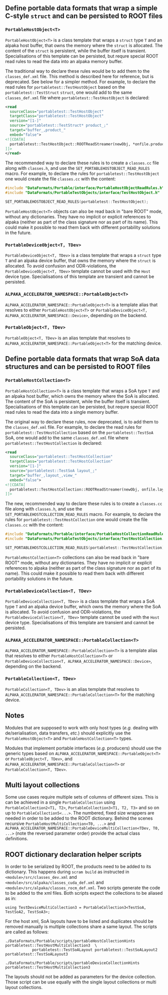 ## Define portable data formats that wrap a simple C-style `struct` and can be persisted to ROOT files

### `PortableHostObject<T>`

`PortableHostObject<T>` is a class template that wraps a `struct` type `T` and an alpaka host buffer, that owns the
memory where the `struct` is allocated. The content of the `struct` is persistent, while the buffer itself is transient.
Specialisations of this template can be persisted, but requre special ROOT read rules to read the data into an alpaka
memory buffer.

The traditional way to declare these rules would be to add them to the `classes_def.xml` file. This method is described
here for reference, but is deprecated. See below for a simpler method.
For example, to declare the read rules for `portabletest::TestHostObject` based on the `portabletest::TestStruct` `struct`,
one would add to the same `classes_def.xml` file where `portabletest::TestHostObject` is declared:
```xml
<read
  sourceClass="portabletest::TestHostObject"
  targetClass="portabletest::TestHostObject"
  version="[1-]"
  source="portabletest::TestStruct* product_;"
  target="buffer_,product_"
  embed="false">
<![CDATA[
  portabletest::TestHostObject::ROOTReadStreamer(newObj, *onfile.product_);
]]>
</read>
```

The recommended way to declare these rules is to create a `classes.cc` file along with `classes.h`, and use the
`SET_PORTABLEHOSTOBJECT_READ_RULES` macro. For example, to declare the rules for `portabletest::TestHostObject` one
would create the file `classes.cc` with the content:
```c++
#include "DataFormats/Portable/interface/PortableHostObjectReadRules.h"
#include "DataFormats/PortableTestObjects/interface/TestHostObject.h"

SET_PORTABLEHOSTOBJECT_READ_RULES(portabletest::TestHostObject);
```

`PortableHostObject<T>` objects can also be read back in "bare ROOT" mode, without any dictionaries.
They have no implicit or explicit references to alpaka (neither as part of the class signature nor as part of its name).
This could make it possible to read them back with different portability solutions in the future.

### `PortableDeviceObject<T, TDev>`

`PortableDeviceObject<T, TDev>` is a class template that wraps a `struct` type `T` and an alpaka device buffer, that
owns the memory where the `struct` is allocated.
To avoid confusion and ODR-violations, the `PortableDeviceObject<T, TDev>` template cannot be used with the `Host`
device type.
Specialisations of this template are transient and cannot be persisted.

### `ALPAKA_ACCELERATOR_NAMESPACE::PortableObject<T>`

`ALPAKA_ACCELERATOR_NAMESPACE::PortableObject<T>` is a template alias that resolves to either
`PortableHostObject<T>` or `PortableDeviceObject<T, ALPAKA_ACCELERATOR_NAMESPACE::Device>`, depending on the
backend.

### `PortableObject<T, TDev>`

`PortableObject<T, TDev>` is an alias template that resolves to `ALPAKA_ACCELERATOR_NAMESPACE::PortableObject<T>`
for the matching device.


## Define portable data formats that wrap SoA data structures and can be persisted to ROOT files

### `PortableHostCollection<T>`

`PortableHostCollection<T>` is a class template that wraps a SoA type `T` and an alpaka host buffer, which owns the
memory where the SoA is allocated. The content of the SoA is persistent, while the buffer itself is transient.
Specialisations of this template can be persisted, but requre special ROOT read rules to read the data into a single
memory buffer.

The original way to declare these rules, now deprecated, is to add them to the `classes_def.xml` file. For example,
to declare the read rules for `portabletest::TestHostCollection` based on the `portabletest::TestSoA` SoA, one
would add to the same `classes_def.xml` file where `portabletest::TestHostCollection` is declared:
```xml
<read
  sourceClass="portabletest::TestHostCollection"
  targetClass="portabletest::TestHostCollection"
  version="[1-]"
  source="portabletest::TestSoA layout_;"
  target="buffer_,layout_,view_"
  embed="false">
<![CDATA[
  portabletest::TestHostCollection::ROOTReadStreamer(newObj, onfile.layout_);
]]>
```

The new, recommended way to declare these rules is to create a `classes.cc` file along with `classes.h`, and use the
`SET_PORTABLEHOSTCOLLECTION_READ_RULES` macro. For example, to declare the rules for `portabletest::TestHostCollection`
one would create the file `classes.cc` with the content:
```c++
#include "DataFormats/Portable/interface/PortableHostCollectionReadRules.h"
#include "DataFormats/PortableTestObjects/interface/TestHostCollection.h"

SET_PORTABLEHOSTCOLLECTION_READ_RULES(portabletest::TestHostCollection);
```

`PortableHostCollection<T>` collections can also be read back in "bare ROOT" mode, without any dictionaries.
They have no implicit or explicit references to alpaka (neither as part of the class signature nor as part of its name).
This could make it possible to read them back with different portability solutions in the future.

### `PortableDeviceCollection<T, TDev>`

`PortableDeviceCollection<T, TDev>` is a class template that wraps a SoA type `T` and an alpaka device buffer, which
owns the memory where the SoA is allocated.
To avoid confusion and ODR-violations, the `PortableDeviceCollection<T, TDev>` template cannot be used with the `Host`
device type.
Specialisations of this template are transient and cannot be persisted.

### `ALPAKA_ACCELERATOR_NAMESPACE::PortableCollection<T>`

`ALPAKA_ACCELERATOR_NAMESPACE::PortableCollection<T>` is a template alias that resolves to either
`PortableHostCollection<T>` or `PortableDeviceCollection<T, ALPAKA_ACCELERATOR_NAMESPACE::Device>`, depending on the
backend.

### `PortableCollection<T, TDev>`

`PortableCollection<T, TDev>` is an alias template that resolves to `ALPAKA_ACCELERATOR_NAMESPACE::PortableCollection<T>`
for the matching device.


## Notes

Modules that are supposed to work with only host types (_e.g._ dealing with de/serialisation, data transfers, _etc._)
should explicitly use the `PortableHostObject<T>` and `PortableHostCollection<T>` types.

Modules that implement portable interfaces (_e.g._ producers) should use the generic types based on
`ALPAKA_ACCELERATOR_NAMESPACE::PortableObject<T>` or `PortableObject<T, TDev>`, and
`ALPAKA_ACCELERATOR_NAMESPACE::PortableCollection<T>` or `PortableCollection<T, TDev>`.

## Multi layout collections

Some use cases require multiple sets of columns of different sizes. This is can be achieved in a single
`PortableCollection` using `PortableCollection2<T1, T2>`, `PortableCollection3<T1, T2, T3>` and so on up to
`PortableCollection5<...>`. The numbered, fixed size wrappers are needed in order to be added to the ROOT dictionary.
Behind the scenes recursive `PortableHostMultiCollection<T0, ...>` and
`ALPAKA_ACCELERATOR_NAMESPACE::PortableDeviceMultiCollection<TDev, T0, ...>` (note the reversed parameter order) provide
the actual class definitions.

## ROOT dictionary declaration helper scripts

In order to be serialized by ROOT, the products need to be added to its dictionary. This happens during `scram build`
as instructed in `<module>/src/classes_dev.xml` and `<module>/src/alpaka/classes_cuda_def.xml` and
`<module>/src/alpaka/classes_rocm_def.xml`. Two scripts generate the code to be added to the xml files.
Both scripts expect the collections to be aliased as in:
```
using TestDeviceMultiCollection3 = PortableCollection3<TestSoA, TestSoA2, TestSoA3>;
```

For the host xml, SoA layouts have to be listed and duplicates should be removed manually is multiple
collections share a same layout. The scripts are called as follows:
```
./DataFormats/Portable/scripts/portableHostCollectionHints portabletest::TestHostMultiCollection3  \
            portabletest::TestSoALayout portabletest::TestSoALayout2 portabletest::TestSoALayout3

./DataFormats/Portable/scripts/portableDeviceCollectionHints portabletest::TestHostMultiCollection3
```
The layouts should not be added as parameters for the device collection. Those script can be use equally with the
single layout collections or multi layout collections.
